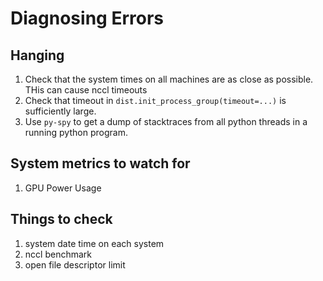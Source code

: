 # Diagnosing Errors

## Hanging

1. Check that the system times on all machines are as close as possible. THis can cause nccl timeouts
2. Check that timeout in `dist.init_process_group(timeout=...)` is sufficiently large.
3. Use `py-spy` to get a dump of stacktraces from all python threads in a running python program.

## System metrics to watch for

1. GPU Power Usage

## Things to check

1. system date time on each system
2. nccl benchmark
3. open file descriptor limit